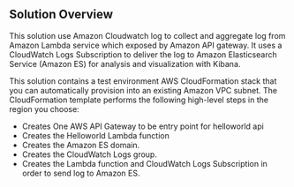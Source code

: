 ## Solution Overview
This solution use Amazon Cloudwatch log to collect and aggregate log from Amazon Lambda service which exposed by Amazon API gateway. It uses a CloudWatch Logs Subscription to deliver the log to Amazon Elasticsearch Service (Amazon ES) for analysis and visualization with Kibana.

This solution contains a test environment AWS CloudFormation stack that you can automatically provision into an existing Amazon VPC subnet. The CloudFormation template performs the following high-level steps in the region you choose:
- Creates One AWS API Gateway to be entry point for helloworld api
- Creates the Helloworld Lambda function
- Creates the Amazon ES domain.
- Creates the CloudWatch Logs group.
- Creates the Lambda function and CloudWatch Logs Subscription in order to send log to Amazon ES.
